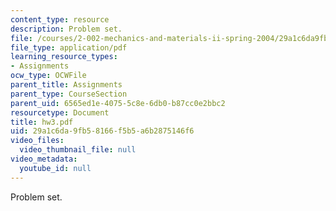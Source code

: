 ```yaml
---
content_type: resource
description: Problem set.
file: /courses/2-002-mechanics-and-materials-ii-spring-2004/29a1c6da9fb58166f5b5a6b2875146f6_hw3.pdf
file_type: application/pdf
learning_resource_types:
- Assignments
ocw_type: OCWFile
parent_title: Assignments
parent_type: CourseSection
parent_uid: 6565ed1e-4075-5c8e-6db0-b87cc0e2bbc2
resourcetype: Document
title: hw3.pdf
uid: 29a1c6da-9fb5-8166-f5b5-a6b2875146f6
video_files:
  video_thumbnail_file: null
video_metadata:
  youtube_id: null
---
```

Problem set.